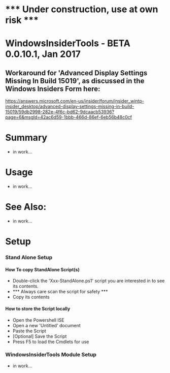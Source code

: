 # *** Under construction, use at own risk ***

# WindowsInsiderTools - BETA 0.0.10.1, Jan 2017

## Workaround for 'Advanced Display Settings Missing In Build 15019', as discussed in the Windows Insiders Form here:
https://answers.microsoft.com/en-us/insider/forum/insider_wintp-insider_desktop/advanced-display-settings-missing-in-build-15019/59db2998-282e-4f6c-bd62-9dcaacb53936?page=6&msgId=42ac6d59-1bbb-466d-86ef-6eb56b48c0cf

# Summary
+ in work...

# Usage
+ in work...

# See Also:
+ in work...

# Setup
### Stand Alone Setup
#### How To copy StandAlone Script(s)
+ Double-click the 'Xxx-StandAlone.ps1' script you are interested in to see its contents.
+ *** Always care scan the script for safety ***
+ Copy its contents

#### How to store the Script locally
+ Open the Powershell ISE
+ Open a new 'Untitled' document
+ Paste the Script
+ [Optional] Save the Script
+ Press F5 to load the Cmdlets for use

### WindowsInsiderTools Module Setup
+ in work...
